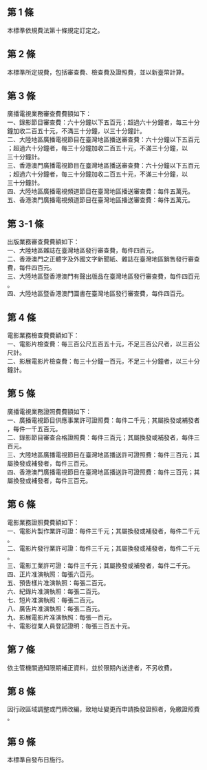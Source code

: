第 1 條
-------
本標準依規費法第十條規定訂定之。

第 2 條
-------
本標準所定規費，包括審查費、檢查費及證照費，並以新臺幣計算。

第 3 條
-------
廣播電視業務審查費費額如下：  
一、錄影節目審查費：六十分鐘以下五百元；超過六十分鐘者，每三十分  
    鐘加收二百五十元，不滿三十分鐘，以三十分鐘計。  
二、大陸地區廣播電視節目在臺灣地區播送審查費：六十分鐘以下五百元  
    ；超過六十分鐘者，每三十分鐘加收二百五十元，不滿三十分鐘，以  
    三十分鐘計。  
三、香港澳門廣播電視節目在臺灣地區播送審查費：六十分鐘以下五百元  
    ；超過六十分鐘者，每三十分鐘加收二百五十元，不滿三十分鐘，以  
    三十分鐘計。  
四、大陸地區廣播電視頻道節目在臺灣地區播送審查費：每件五萬元。  
五、香港澳門廣播電視頻道節目在臺灣地區播送審查費：每件五萬元。

第 3-1 條
---------
出版業務審查費費額如下：  
一、大陸地區雜誌在臺灣地區發行審查費，每件四百元。  
二、香港澳門之正體字及外國文字新聞紙、雜誌在臺灣地區銷售發行審查  
    費，每件四百元。  
三、大陸地區暨香港澳門有聲出版品在臺灣地區發行審查費，每件四百元  
    。  
四、大陸地區暨香港澳門圖書在臺灣地區發行審查費，每件四百元。

第 4 條
-------
電影業務檢查費費額如下：  
一、電影片檢查費：每三百公尺五百五十元，不足三百公尺者，以三百公  
    尺計。  
二、影展電影片檢查費：每三十分鐘一百元，不足三十分鐘者，以三十分  
    鐘計。

第 5 條
-------
廣播電視業務證照費費額如下：  
一、廣播電視節目供應事業許可證照費：每件二千元；其屬換發或補發者  
    ，每件一千五百元。  
二、錄影節目審查合格證照費：每件三百元；其屬換發或補發者，每件三  
    百元。  
三、大陸地區廣播電視節目在臺灣地區播送許可證照費：每件三百元；其  
    屬換發或補發者，每件三百元。  
四、香港澳門廣播電視節目在臺灣地區播送許可證照費：每件三百元；其  
    屬換發或補發者，每件三百元。

第 6 條
-------
電影業務證照費費額如下：  
一、電影片製作業許可證：每件三千元；其屬換發或補發者，每件二千元  
    。  
二、電影片發行業許可證：每件三千元；其屬換發或補發者，每件二千元  
    。  
三、電影工業許可證：每件三千元；其屬換發或補發者，每件二千元。  
四、正片准演執照：每張六百元。  
五、預告樣片准演執照：每張二百元。  
六、紀錄片准演執照：每張二百元。  
七、短片准演執照：每張二百元。  
八、廣告片准演執照：每張二百元。  
九、影展電影片准演執照：每張一百元。  
十、電影從業人員登記證明：每張三百五十元。

第 7 條
-------
依主管機關通知限期補正資料，並於限期內送達者，不另收費。

第 8 條
-------
因行政區域調整或門牌改編，致地址變更而申請換發證照者，免繳證照費  
。

第 9 條
-------
本標準自發布日施行。

